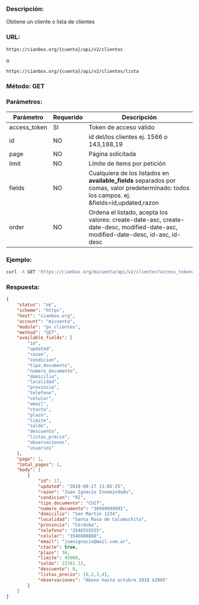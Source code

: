### Descripción:

Obtiene un cliente o lista de clientes

### URL:

`https://cianbox.org/{cuenta}/api/v2/clientes`

o

`https://cianbox.org/{cuenta}/api/v2/clientes/lista`

### Método: GET

### Parámetros:

|Parámetro    |Requerido |Descripción                                   |
|-------------|----------|----------------------------------------------|
|access_token |SI        |Token de acceso válido                        |
|id           |NO        |id del/los clientes ej. 1566 o 143,188,19     |
|page         |NO        |Página solicitada                             |
|limit        |NO        |Límite de ítems por petición                  |
|fields       |NO        |Cualquiera de los listados en **available_fields** separados por comas, valor predeterminado: todos los campos. ej. &fields=id,updated,razon|
|order        |NO        |Ordena el listado, acepta los valores: create-date-asc, create-date-desc, modified-date-asc, modified-date-desc, id-asc, id-desc|


### Ejemplo:
```bash
curl -X GET 'https://cianbox.org/micuenta/api/v2/clientes?access_token=CBX_AT-TcIHdWOvdpIMNsXG...'
```
### Respuesta:

```json
{
    "status": "ok",
    "scheme": "https",
    "host": "cianbox.org",
    "account": "micuenta",
    "module": "pv_clientes",
    "method": "GET",
    "available_fields": [
        "id",
        "updated",
        "razon",
        "condicion",
        "tipo_documento",
        "numero_documento",
        "domicilio",
        "localidad",
        "provincia",
        "telefono",
        "celular",
        "email",
        "ctacte",
        "plazo",
        "limite",
        "saldo",
        "descuento",
        "listas_precio",
        "observaciones",
        "usuarios"
    ],
    "page": 1,
    "total_pages": 1,
    "body": [
        {
            "id": 17,
            "updated": "2018-09-17 13:05:25",
            "razon": "Juan Ignacio Innomindado",
            "condicion": "RI",
            "tipo_documento": "CUIT",
            "numero_documento": "30999999991",
            "domicilio": "San Martín 1234",
            "localidad": "Santa Rosa de Calamuchita",
            "provincia": "Córdoba",
            "telefono": "3546555555",
            "celular": "3546888888",
            "email": "juanignacio@mail.com.ar",
            "ctacte": true,
            "plazo": 30,
            "limite": 45000,
            "saldo": 23781.32,
            "descuento": 0,
            "listas_precio": [0,2,3,4],
            "observaciones": "Abono hasta octubre 2018 $2805"
        }
    ]
}
```